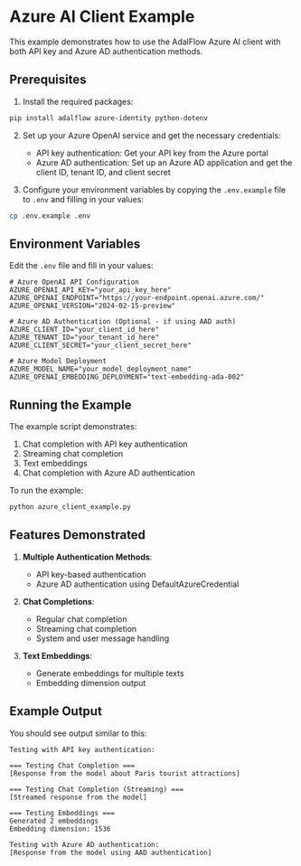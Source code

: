 # Azure AI Client Example

This example demonstrates how to use the AdalFlow Azure AI client with both API key and Azure AD authentication methods.

## Prerequisites

1. Install the required packages:
```bash
pip install adalflow azure-identity python-dotenv
```

2. Set up your Azure OpenAI service and get the necessary credentials:
   - API key authentication: Get your API key from the Azure portal
   - Azure AD authentication: Set up an Azure AD application and get the client ID, tenant ID, and client secret

3. Configure your environment variables by copying the `.env.example` file to `.env` and filling in your values:
```bash
cp .env.example .env
```

## Environment Variables

Edit the `.env` file and fill in your values:

```env
# Azure OpenAI API Configuration
AZURE_OPENAI_API_KEY="your_api_key_here"
AZURE_OPENAI_ENDPOINT="https://your-endpoint.openai.azure.com/"
AZURE_OPENAI_VERSION="2024-02-15-preview"

# Azure AD Authentication (Optional - if using AAD auth)
AZURE_CLIENT_ID="your_client_id_here"
AZURE_TENANT_ID="your_tenant_id_here"
AZURE_CLIENT_SECRET="your_client_secret_here"

# Azure Model Deployment
AZURE_MODEL_NAME="your_model_deployment_name"
AZURE_OPENAI_EMBEDDING_DEPLOYMENT="text-embedding-ada-002"
```

## Running the Example

The example script demonstrates:
1. Chat completion with API key authentication
2. Streaming chat completion
3. Text embeddings
4. Chat completion with Azure AD authentication

To run the example:

```bash
python azure_client_example.py
```

## Features Demonstrated

1. **Multiple Authentication Methods**:
   - API key-based authentication
   - Azure AD authentication using DefaultAzureCredential

2. **Chat Completions**:
   - Regular chat completion
   - Streaming chat completion
   - System and user message handling

3. **Text Embeddings**:
   - Generate embeddings for multiple texts
   - Embedding dimension output

## Example Output

You should see output similar to this:

```
Testing with API key authentication:

=== Testing Chat Completion ===
[Response from the model about Paris tourist attractions]

=== Testing Chat Completion (Streaming) ===
[Streamed response from the model]

=== Testing Embeddings ===
Generated 2 embeddings
Embedding dimension: 1536

Testing with Azure AD authentication:
[Response from the model using AAD authentication]
```
